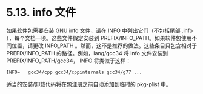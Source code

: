 # 5.13. info 文件

如果软件包需要安装 GNU info 文件，请在 INFO 中列出它们（不包括尾部 .info ），每个文档一项。这些文件假定安装到 PREFIX/INFO_PATH。如果软件包使用不同位置，请更改 INFO_PATH 。然而，这不是推荐的做法。这些条目只包含相对于 PREFIX/INFO_PATH 的路径。例如，lang/gcc34 将 info 文件安装到 PREFIX/INFO_PATH/gcc34， INFO 将类似于这样：

```
INFO=	gcc34/cpp gcc34/cppinternals gcc34/g77 ...
```

适当的安装/卸载代码将在包注册之前自动添加到临时的 pkg-plist 中。
